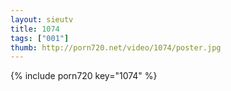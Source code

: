 ```yaml
--- 
layout: sieutv
title: 1074
tags: ["001"]
thumb: http://porn720.net/video/1074/poster.jpg
---
```

{% include porn720 key="1074" %} 
